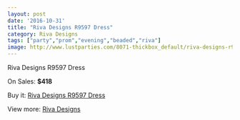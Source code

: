 ```yaml
---
layout: post
date: '2016-10-31'
title: "Riva Designs R9597 Dress"
category: Riva Designs
tags: ["party","prom","evening","beaded","riva"]
image: http://www.lustparties.com/8071-thickbox_default/riva-designs-r9597-dress.jpg
---
```

Riva Designs R9597 Dress

On Sales: **$418**
<a href="https://www.lustparties.com/en/riva-designs/2702-riva-designs-r9597-dress.html"><amp-img layout="responsive" width="600" height="600" src="//www.lustparties.com/8071-thickbox_default/riva-designs-r9597-dress.jpg" alt="Riva Designs R9597 Dress 0" /></a>
<a href="https://www.lustparties.com/en/riva-designs/2702-riva-designs-r9597-dress.html"><amp-img layout="responsive" width="600" height="600" src="//www.lustparties.com/8072-thickbox_default/riva-designs-r9597-dress.jpg" alt="Riva Designs R9597 Dress 1" /></a>
<a href="https://www.lustparties.com/en/riva-designs/2702-riva-designs-r9597-dress.html"><amp-img layout="responsive" width="600" height="600" src="//www.lustparties.com/8073-thickbox_default/riva-designs-r9597-dress.jpg" alt="Riva Designs R9597 Dress 2" /></a>

Buy it: [Riva Designs R9597 Dress](https://www.lustparties.com/en/riva-designs/2702-riva-designs-r9597-dress.html "Riva Designs R9597 Dress")

View more: [Riva Designs](https://www.lustparties.com/en/6-riva-designs "Riva Designs")